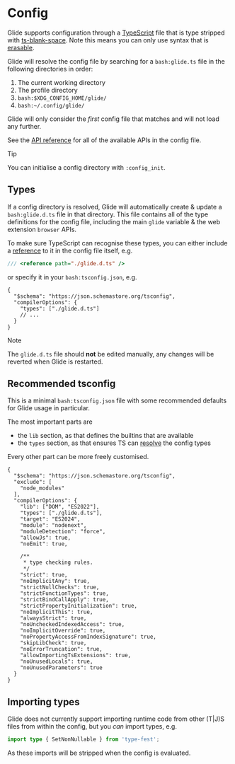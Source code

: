 # Config

Glide supports configuration through a [TypeScript](https://www.typescriptlang.org/) file that is type stripped with [ts-blank-space](https://github.com/bloomberg/ts-blank-space). Note this means you can only use syntax that is [erasable](https://www.typescriptlang.org/docs/handbook/release-notes/typescript-5-8.html#the---erasablesyntaxonly-option).

Glide will resolve the config file by searching for a `bash:glide.ts` file in the following directories in order:

1. The current working directory
2. The profile directory
3. `bash:$XDG_CONFIG_HOME/glide/`
4. `bash:~/.config/glide/`

Glide will only consider the _first_ config file that matches and will not load any further.

See the [API reference](api.md) for all of the available APIs in the config file.

> [!TIP]
> You can initialise a config directory with `:config_init`.

## Types

If a config directory is resolved, Glide will automatically create & update a `bash:glide.d.ts` file in that directory. This file contains all of the type definitions for the config file, including the main `glide` variable & the web extension `browser` APIs.

To make sure TypeScript can recognise these types, you can either include a [reference](https://www.typescriptlang.org/docs/handbook/triple-slash-directives.html) to it in the config file itself, e.g.

```typescript
/// <reference path="./glide.d.ts" />
```

or specify it in your `bash:tsconfig.json`, e.g.

```jsonc
{
  "$schema": "https://json.schemastore.org/tsconfig",
  "compilerOptions": {
    "types": ["./glide.d.ts"]
    // ...
  }
}
```

> [!NOTE]
> The `glide.d.ts` file should **not** be edited manually, any changes will be reverted when Glide is restarted.

## Recommended tsconfig

This is a minimal `bash:tsconfig.json` file with some recommended defaults for Glide usage in particular.

The most important parts are
- the `lib` section, as that defines the builtins that are available
- the `types` section, as that ensures TS can [resolve](#types) the config types

Every other part can be more freely customised.

```jsonc
{
  "$schema": "https://json.schemastore.org/tsconfig",
  "exclude": [
    "node_modules"
  ],
  "compilerOptions": {
    "lib": ["DOM", "ES2022"],
    "types": ["./glide.d.ts"],
    "target": "ES2024",
    "module": "nodenext",
    "moduleDetection": "force",
    "allowJs": true,
    "noEmit": true,

    /**
     * type checking rules.
     */
    "strict": true,
    "noImplicitAny": true,
    "strictNullChecks": true,
    "strictFunctionTypes": true,
    "strictBindCallApply": true,
    "strictPropertyInitialization": true,
    "noImplicitThis": true,
    "alwaysStrict": true,
    "noUncheckedIndexedAccess": true,
    "noImplicitOverride": true,
    "noPropertyAccessFromIndexSignature": true,
    "skipLibCheck": true,
    "noErrorTruncation": true,
    "allowImportingTsExtensions": true,
    "noUnusedLocals": true,
    "noUnusedParameters": true
  }
}
```

## Importing types

Glide does not currently support importing runtime code from other (T|J)S files from within the config, but you *can* import types, e.g.

```typescript
import type { SetNonNullable } from 'type-fest';
```

As these imports will be stripped when the config is evaluated.
